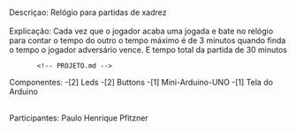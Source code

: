 <br> Descriçao: Relógio para partidas de xadrez </br>
<br> Explicação: Cada vez que o jogador acaba uma jogada e bate no relógio para contar o tempo do outro
            o tempo máximo é de 3 minutos quando finda o tempo o jogador adversário vence. E tempo total da partida de 30 minutos</br>
           
           <!-- PROJETO.md -->
           
Componentes: -[2] Leds
             -[2] Buttons
             -[1] Mini-Arduino-UNO
             -[1] Tela do Arduino
             
<br> Participantes: Paulo Henrique Pfitzner </br>
